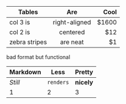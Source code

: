 | Tables        | Are           | Cool  |
| ------------- |:-------------:| -----:|
| col 3 is      | right-aligned | $1600 |
| col 2 is      | centered      |   $12 |
| zebra stripes | are neat      |    $1 |

bad format but functional

Markdown | Less | Pretty
--- | --- | ---
*Still* | `renders` | **nicely**
1 | 2 | 3